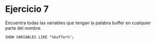 # Ejercicio 7
Encuentra todas las variables que tengan la palabra buffer en cualquier parte del nombre.

`SHOW VARIABLES LIKE "%buffer%";` 